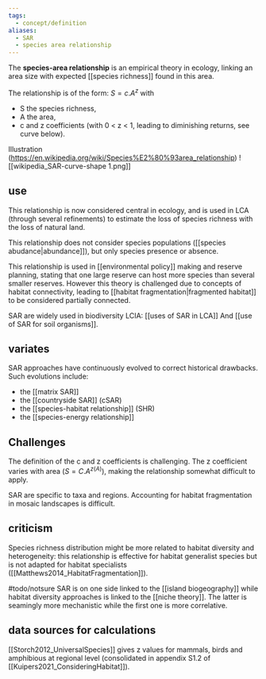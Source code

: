 ```yaml
---
tags:
  - concept/definition
aliases:
  - SAR
  - species area relationship
---
```

The **species-area relationship** is an empirical theory in ecology, linking an area size with expected [[species richness]] found in this area. 

The relationship is of the form:
$S = c.A^z$ 
with 
- S the species richness, 
- A the area, 
- c and z coefficients (with 0 < z < 1, leading to diminishing returns, see curve below). 

Illustration (https://en.wikipedia.org/wiki/Species%E2%80%93area_relationship)
![[wikipedia_SAR-curve-shape 1.png]]
## use
This relationship is now considered central in ecology, and is used in LCA (through several refinements) to estimate the loss of species richness with the loss of natural land. 

This relationship does not consider species populations ([[species abudance|abundance]]), but only species presence or absence.

This relationship is used in [[environmental policy]] making and reserve planning, stating that one large reserve can host more species than several smaller reserves. However this theory is challenged due to concepts of habitat connectivity, leading to [[habitat fragmentation|fragmented habitat]] to be considered partially connected.

SAR are widely used in biodiversity LCIA:  [[uses of SAR in LCA]]
And [[use of SAR for soil organisms]].
## variates
SAR approaches have continuously evolved to correct historical drawbacks. Such evolutions include:
- the [[matrix SAR]]
- the [[countryside SAR]] (cSAR)
- the [[species-habitat relationship]] (SHR)
- the [[species-energy relationship]]

## Challenges
The definition of the c and z coefficients is challenging. 
The z coefficient varies with area ($S=C.A^{z(A)}$), making the relationship somewhat difficult to apply.

SAR are specific to taxa and regions.
Accounting for habitat fragmentation in mosaic landscapes is difficult.

## criticism
Species richness distribution might be more related to habitat diversity and heterogeneity: this relationship is effective for habitat generalist species but is not adapted for habitat specialists ([[Matthews2014_HabitatFragmentation]]). 

#todo/notsure SAR is on one side linked to the [[island biogeography]] while habitat diversity approaches is linked to the [[niche theory]]. The latter is seamingly more mechanistic while the first one is more correlative.
## data sources for calculations
[[Storch2012_UniversalSpecies]] gives z values for mammals, birds and amphibious at regional level (consolidated in appendix S1.2 of [[Kuipers2021_ConsideringHabitat]]).